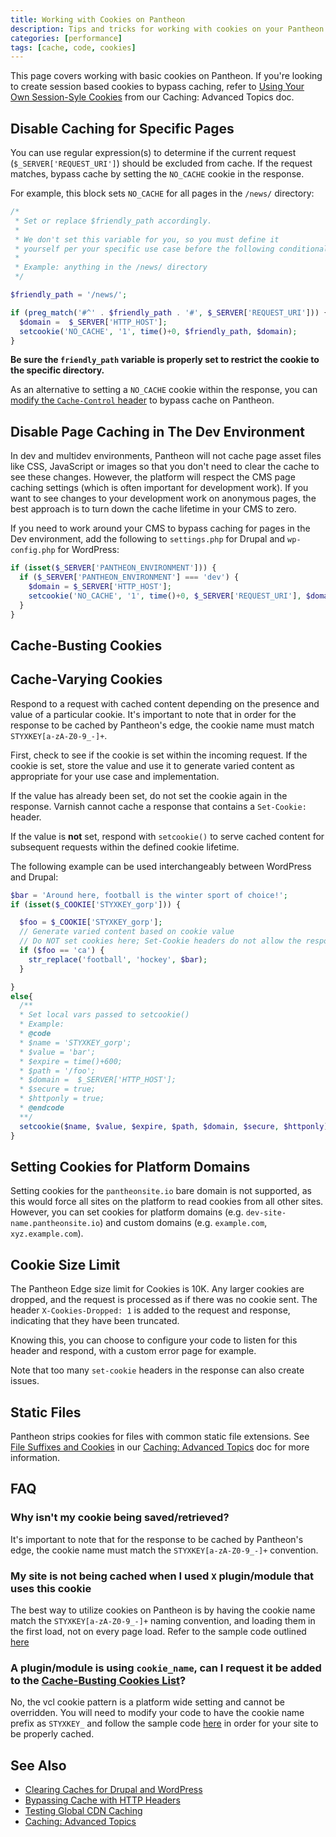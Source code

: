 ```yaml
---
title: Working with Cookies on Pantheon
description: Tips and tricks for working with cookies on your Pantheon Drupal and WordPress sites.
categories: [performance]
tags: [cache, code, cookies]
---
```


This page covers working with basic cookies on Pantheon. If you're looking to create session based cookies to bypass caching, refer to [Using Your Own Session-Syle Cookies](/caching-advanced-topics/#using-your-own-session-style-cookies) from our Caching: Advanced Topics doc.

## Disable Caching for Specific Pages

You can use regular expression(s) to determine if the current request (`$_SERVER['REQUEST_URI']`) should be excluded from cache. If the request matches, bypass cache by setting the `NO_CACHE` cookie in the response.

For example, this block sets `NO_CACHE` for all pages in the `/news/` directory:

```php
/*
 * Set or replace $friendly_path accordingly.
 *
 * We don't set this variable for you, so you must define it
 * yourself per your specific use case before the following conditional.
 *
 * Example: anything in the /news/ directory
 */

$friendly_path = '/news/';

if (preg_match('#^' . $friendly_path . '#', $_SERVER['REQUEST_URI'])) {
  $domain =  $_SERVER['HTTP_HOST'];
  setcookie('NO_CACHE', '1', time()+0, $friendly_path, $domain);
}
```

**Be sure the `friendly_path` variable is properly set to restrict the cookie to the specific directory.**

As an alternative to setting a `NO_CACHE` cookie within the response, you can [modify the `Cache-Control` header](/cache-control) to bypass cache on Pantheon.

## Disable Page Caching in The Dev Environment

In dev and multidev environments, Pantheon will not cache page asset files like CSS, JavaScript or images so that you don't need to clear the cache to see these changes. However, the platform will respect the CMS page caching settings (which is often important for development work). If you want to see changes to your development work on anonymous pages, the best approach is to turn down the cache lifetime in your CMS to zero.

If you need to work around your CMS to bypass caching for pages in the Dev environment, add the following to `settings.php` for Drupal and `wp-config.php` for WordPress:

```php
if (isset($_SERVER['PANTHEON_ENVIRONMENT'])) {
  if ($_SERVER['PANTHEON_ENVIRONMENT'] === 'dev') {
    $domain = $_SERVER['HTTP_HOST'];
    setcookie('NO_CACHE', '1', time()+0, $_SERVER['REQUEST_URI'], $domain);
  }
}
```

## Cache-Busting Cookies

<Partial file="cache-busting.md" />

## Cache-Varying Cookies

Respond to a request with cached content depending on the presence and value of a particular cookie. It's important to note that in order for the response to be cached by Pantheon's edge, the cookie name must match `STYXKEY[a-zA-Z0-9_-]+`.

First, check to see if the cookie is set within the incoming request. If the cookie is set, store the value and use it to generate varied content as appropriate for your use case and implementation.

<Alert title="Note" type="info">

If the value has already been set, do not set the cookie again in the response. Varnish cannot cache a response that contains a `Set-Cookie:` header.

</Alert>

If the value is **not** set, respond with `setcookie()` to serve cached content for subsequent requests within the defined cookie lifetime.

The following example can be used interchangeably between WordPress and Drupal:

```php
$bar = 'Around here, football is the winter sport of choice!';
if (isset($_COOKIE['STYXKEY_gorp'])) {

  $foo = $_COOKIE['STYXKEY_gorp'];
  // Generate varied content based on cookie value
  // Do NOT set cookies here; Set-Cookie headers do not allow the response to be cached
  if ($foo == 'ca') {
    str_replace('football', 'hockey', $bar);
  }

}
else{
  /**
  * Set local vars passed to setcookie()
  * Example:
  * @code
  * $name = 'STYXKEY_gorp';
  * $value = 'bar';
  * $expire = time()+600;
  * $path = '/foo';
  * $domain =  $_SERVER['HTTP_HOST'];
  * $secure = true;
  * $httponly = true;
  * @endcode
  **/
  setcookie($name, $value, $expire, $path, $domain, $secure, $httponly);
}
```

## Setting Cookies for Platform Domains

Setting cookies for the `pantheonsite.io` bare domain is not supported, as this would force all sites on the platform to read cookies from all other sites. However, you can set cookies for platform domains (e.g. `dev-site-name.pantheonsite.io`) and custom domains (e.g. `example.com`, `xyz.example.com`).

## Cookie Size Limit

The Pantheon Edge size limit for Cookies is 10K. Any larger cookies are dropped, and the request is processed as if there was no cookie sent. The header `X-Cookies-Dropped: 1` is added to the request and response, indicating that they have been truncated.

Knowing this, you can choose to configure your code to listen for this header and respond, with a custom error page for example.

Note that too many `set-cookie` headers in the response can also create issues.

## Static Files

Pantheon strips cookies for files with common static file extensions. See [File Suffixes and Cookies](/caching-advanced-topics#file-suffixes-and-cookies) in our [Caching: Advanced Topics](/caching-advanced-topics) doc for more information.

## FAQ

### Why isn't my cookie being saved/retrieved?

It's important to note that for the response to be cached by Pantheon's edge, the cookie name must match the `STYXKEY[a-zA-Z0-9_-]+` convention.

### My site is not being cached when I used `X` plugin/module that uses this cookie

The best way to utilize cookies on Pantheon is by having the cookie name match the `STYXKEY[a-zA-Z0-9_-]+` naming convention, and loading them in the first load, not on every page load. Refer to the sample code outlined [here](#cache-varying-cookies)

### A plugin/module is using `cookie_name`, can I request it be added to the [Cache-Busting Cookies List](/cookies/#cache-busting-cookies)?

No, the vcl cookie pattern is a platform wide setting and cannot be overridden. You will need to modify your code to have the cookie name prefix as `STYXKEY_` and follow the sample code [here](#cache-varying-cookies) in order for your site to be properly cached.

## See Also

* [Clearing Caches for Drupal and WordPress](/clear-caches)
* [Bypassing Cache with HTTP Headers](/cache-control)
* [Testing Global CDN Caching](/test-global-cdn-caching)
* [Caching: Advanced Topics](/caching-advanced-topics)
